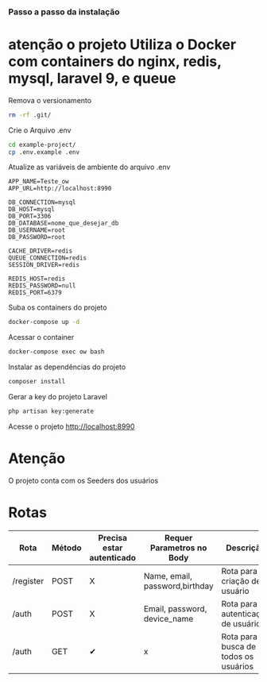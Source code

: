 ### Passo a passo da instalação

# atenção o projeto Utiliza o Docker com containers do nginx, redis, mysql, laravel 9, e queue

Remova o versionamento
```sh
rm -rf .git/
```
Crie o Arquivo .env
```sh
cd example-project/
cp .env.example .env
```
Atualize as variáveis de ambiente do arquivo .env
```dosini
APP_NAME=Teste_ow
APP_URL=http://localhost:8990

DB_CONNECTION=mysql
DB_HOST=mysql
DB_PORT=3306
DB_DATABASE=nome_que_desejar_db
DB_USERNAME=root
DB_PASSWORD=root

CACHE_DRIVER=redis
QUEUE_CONNECTION=redis
SESSION_DRIVER=redis

REDIS_HOST=redis
REDIS_PASSWORD=null
REDIS_PORT=6379

```
Suba os containers do projeto
```sh
docker-compose up -d
```
Acessar o container
```sh
docker-compose exec ow bash
```

Instalar as dependências do projeto
```sh
composer install
```
Gerar a key do projeto Laravel
```sh
php artisan key:generate
```
Acesse o projeto
[http://localhost:8990](http://localhost:8990)

# Atenção
O projeto conta com os Seeders dos usuários

# Rotas 
| Rota |Método| Precisa estar autenticado  | Requer Parametros no Body  |       Descrição     | 
| ------------------- | ------------------- | ---------------------  | -------------------------- |  -------------------|
|/register| POST | X | Name, email, password,birthday | Rota para criação de usuário|
| /auth| POST| X | Email, password, device_name| Rota para autenticação de usuário|
| /auth| GET| ✔ | x| Rota para busca de todos os usuários|